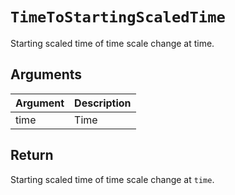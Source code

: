 # `TimeToStartingScaledTime`

Starting scaled time of time scale change at time.

## Arguments

| Argument | Description |
| -------- | ----------- |
| time     | Time        |

## Return

Starting scaled time of time scale change at `time`.
